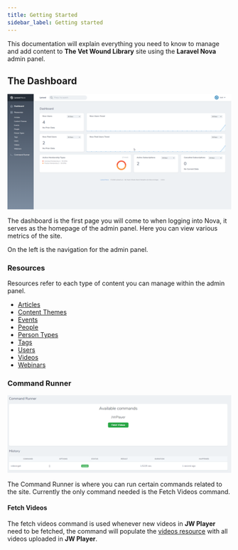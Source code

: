 ```yaml
---
title: Getting Started
sidebar_label: Getting started
---
```


This documentation will explain everything you need to know to manage and add content to **The Vet Wound Library** site using the **Laravel Nova** admin panel.

## The Dashboard

![img](../static/img/dashboard.png)

The dashboard is the first page you will come to when logging into Nova, it serves as the homepage of the admin panel. Here you can view various metrics of the site.

On the left is the navigation for the admin panel.

### Resources

Resources refer to each type of content you can manage within the admin panel.

- [Articles](articles.md 'Articles Resource')
- [Content Themes](content-themes.md 'Content Theme Resource')
- [Events](events.md 'Events Resource')
- [People](people.md 'People Resource')
- [Person Types](person-types.md 'Person Type Resource')
- [Tags](tags.md 'Tags Resource')
- [Users](users.md 'Users Resource')
- [Videos](videos.md 'Videos Resource')
- [Webinars](webinars.md 'Webinars Resource')

### Command Runner

![img](../static/img/command-runner.png)

The Command Runner is where you can run certain commands related to the site. Currently the only command needed is the Fetch Videos command.

#### Fetch Videos

The fetch videos command is used whenever new videos in **JW Player** need to be fetched, the command will populate the [videos resource](/videos 'Videos Resource') with all videos uploaded in **JW Player**.
